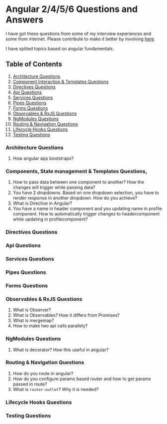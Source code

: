 # Angular 2/4/5/6 Questions and Answers

I have got these questions from some of my interview experiences and some from internet. Please contribute to make it better by involving [here](https://github.com/gopigoppu/frontend-interview-questions-answers/issues).

I have splited topics based on angular fundamentals.

## Table of Contents

1. [Architecture Questions](#architecture-questions)
2. [Component Interaction & Templates Questions](#component-interaction--templates-questions)
3. [Directives Questions](#directives-questions)
4. [Api Questions](#api-questions)
5. [Services Questions](#services-questions)
6. [Pipes Questions](#pipes-questions)
7. [Forms Questions](#forms-questions)
8. [Observables & RxJS Questions](#observables--rxjs-questions)
9. [NgModules Questions](#ngmodules-questions)
10. [Routing & Navigation Questions](#routing--navigation-questions)
11. [Lifecycle Hooks Questions](#lifecycle-hooks-questions)
12. [Testing Questions](#testing-questions)



### Architecture Questions

1. How angular app bootstraps?


### Components, State management & Templates Questions,

1. How to pass data between one component to another? How the changes will trigger while passing data?
2. You have 2 dropdowns. Based on one dropdown selection, you have to render response in another dropdown. How do you achieve?
3. What is Directive in Angular?
4. You have a name in header component and you updating name in profile component. How to automatically trigger changes to headercomponent while updating in profilecomponent?

### Directives Questions

### Api Questions

### Services Questions

### Pipes Questions

### Forms Questions

### Observables & RxJS Questions

1. What is Observer?
2. What is Observables? How it differs from Promises?
3. What is mergemap?
4. How to make two api calls parallely?


### NgModules Questions

1. What is decorator? How this useful in angular?


### Routing & Navigation Questions

1. How do you route in angular?
2. How do you configure params based router and how to get params passed in route?
3. What is `router-outlet`? Why it is needed?


### Lifecycle Hooks Questions


### Testing Questions





